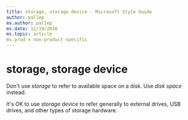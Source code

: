 ```yaml
---
title: storage, storage device - Microsoft Style Guide
author: pallep
ms.author: pallep
ms.date: 11/19/2016
ms.topic: article
ms.prod = non-product-specific
---
```


# storage, storage device

Don't use *storage* to refer to available space on a disk. Use *disk space* instead. 

It's OK to use *storage device* to refer generally to external drives, USB drives, and other types of storage hardware. 
